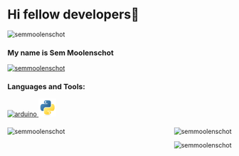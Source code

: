 <h1 align="left">Hi fellow developers👋</h1>


<p align="left"> <img src="https://komarev.com/ghpvc/?username=semmoolenschot&label=Profile%20views&color=0e75b6&style=flat" alt="semmoolenschot" /> </p>

<h3 align="left">My name is Sem Moolenschot</h3>

<p align="left"> <a href="https://github.com/ryo-ma/github-profile-trophy"><img src="https://github-profile-trophy.vercel.app/?username=semmoolenschot" alt="semmoolenschot" /></a> </p>

<h3 align="left">Languages and Tools:</h3>
<p align="left"> <a href="https://www.arduino.cc/" target="_blank"> <img src="https://cdn.worldvectorlogo.com/logos/arduino-1.svg" alt="arduino" width="40" height="40"/> </a> <a href="https://www.python.org" target="_blank"> <img src="https://raw.githubusercontent.com/devicons/devicon/master/icons/python/python-original.svg" alt="python" width="40" height="40"/> </a> </p>
<h3></h3>

<p><img align="left" src="https://github-readme-stats.vercel.app/api/top-langs?username=semmoolenschot&show_icons=true&locale=en&layout=compact" alt="semmoolenschot" /></p>

<p>&nbsp;<img align="right" src="https://github-readme-stats.vercel.app/api?username=semmoolenschot&show_icons=true&locale=en" alt="semmoolenschot" /></p>

<p><img align="right" src="https://github-readme-streak-stats.herokuapp.com/?user=semmoolenschot&" alt="semmoolenschot" /></p>

